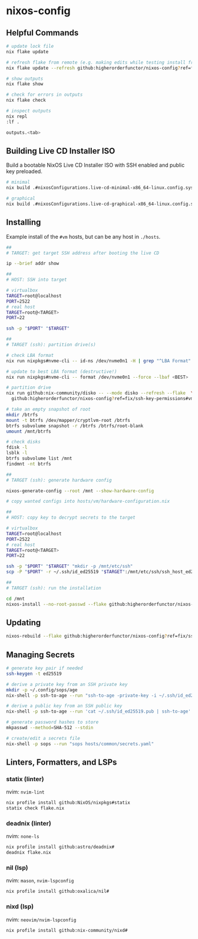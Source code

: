 # nixos-config

## Helpful Commands

```sh
# update lock file
nix flake update

# refresh flake from remote (e.g. making edits while testing install from ISO)
nix flake update --refresh github:higherorderfunctor/nixos-config?ref=fix/ssh-key-permissions

# show outputs
nix flake show

# check for errors in outputs
nix flake check

# inspect outputs
nix repl
:lf .

outputs.<tab>
````

## Building Live CD Installer ISO

Build a bootable NixOS Live CD Installer ISO with SSH enabled and public key preloaded.

```sh
# minimal
nix build .#nixosConfigurations.live-cd-minimal-x86_64-linux.config.system.build.isoImage

# graphical
nix build .#nixosConfigurations.live-cd-graphical-x86_64-linux.config.system.build.isoImage
```

## Installing

Example install of the `#vm` hosts, but can be any host in `./hosts`.

```sh
##
# TARGET: get target SSH address after booting the live CD

ip --brief addr show

##
# HOST: SSH into target

# virtualbox
TARGET=root@localhost
PORT=2522
# real host
TARGET=root@<TARGET>
PORT=22

ssh -p "$PORT" "$TARGET"

##
# TARGET (ssh): partition drive(s)

# check LBA format
nix run nixpkgs#nvme-cli -- id-ns /dev/nvme0n1 -H | grep "^LBA Format"

# update to best LBA format (destructive!)
nix run nixpkgs#nvme-cli -- format /dev/nvme0n1 --force --lbaf <BEST>

# partition drive
nix run github:nix-community/disko -- --mode disko --refresh --flake  \
  github:higherorderfunctor/nixos-config?ref=fix/ssh-key-permissions#vm

# take an empty snapshot of root
mkdir /btrfs
mount -t btrfs /dev/mapper/cryptlvm-root /btrfs
btrfs subvolume snapshot -r /btrfs /btrfs/root-blank
umount /mnt/btrfs

# check disks
fdisk -l
lsblk -l
btrfs subvolume list /mnt
findmnt -nt btrfs

##
# TARGET (ssh): generate hardware config

nixos-generate-config --root /mnt --show-hardware-config

# copy wanted configs into hosts/vm/hardware-configuration.nix

##
# HOST: copy key to decrypt secrets to the target

# virtualbox
TARGET=root@localhost
PORT=2522
# real host
TARGET=root@<TARGET>
PORT=22

ssh -p "$PORT" "$TARGET" "mkdir -p /mnt/etc/ssh"
scp -P "$PORT" -r ~/.ssh/id_ed25519 "$TARGET":/mnt/etc/ssh/ssh_host_ed25519_key

##
# TARGET (ssh): run the installation

cd /mnt
nixos-install --no-root-passwd --flake github:higherorderfunctor/nixos-config?ref=fix/ssh-key-permissions#vm
````

## Updating

```sh
nixos-rebuild --flake github:higherorderfunctor/nixos-config?ref=fix/ssh-key-permissions switch
```

## Managing Secrets

```sh
# generate key pair if needed
ssh-keygen -t ed25519

# derive a private key from an SSH private key
mkdir -p ~/.config/sops/age
nix-shell -p ssh-to-age --run "ssh-to-age -private-key -i ~/.ssh/id_ed25519 > ~/.config/sops/age/keys.txt"

# derive a public key from an SSH public key
nix-shell -p ssh-to-age --run 'cat ~/.ssh/id_ed25519.pub | ssh-to-age'

# generate password hashes to store
mkpasswd --method=SHA-512 --stdin

# create/edit a secrets file
nix-shell -p sops --run "sops hosts/common/secrets.yaml"
```

## Linters, Formatters, and LSPs

### statix (linter)

nvim: `nvim-lint`

```sh
nix profile install github:NixOS/nixpkgs#statix
statix check flake.nix
```

### deadnix (linter)

nvim: `none-ls`

```sh
nix profile install github:astro/deadnix#
deadnix flake.nix
```

### nil (lsp)

nvim: `mason`, `nvim-lspconfig`

```sh
nix profile install github:oxalica/nil#
```

### nixd (lsp)

nvim: `neovim/nvim-lspconfig`

```sh
nix profile install github:nix-community/nixd#
```
